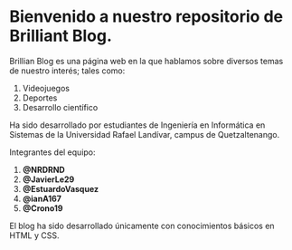 
# Bienvenido a nuestro repositorio de Brilliant Blog.

Brillian Blog es una página web en la que hablamos sobre diversos temas de nuestro interés; tales como:

1. Videojuegos
2. Deportes
3. Desarrollo científico

Ha sido desarrollado por estudiantes de Ingeniería en Informática en Sistemas de la Universidad Rafael  Landívar, campus de Quetzaltenango.

Integrantes del equipo:

1. **@NRDRND**
2. **@JavierLe29**
3. **@EstuardoVasquez**
4. **@ianA167**
5. **@Crono19**

El blog ha sido desarrollado únicamente con conocimientos básicos en HTML y CSS.

